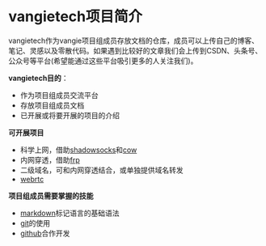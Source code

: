 # vangietech项目简介

vangietech作为vangie项目组成员存放文档的仓库，成员可以上传自己的博客、笔记、灵感以及零散代码。如果遇到比较好的文章我们会上传到CSDN、头条号、公众号等平台(希望能通过这些平台吸引更多的人关注我们)。

**vangietech目的**：

- 作为项目组成员交流平台
- 存放项目组成员文档
- 已开展或将要开展的项目的介绍

**可开展项目**

- 科学上网，借助[shadowsocks](https://github.com/shadowsocks)和[cow](https://github.com/cyfdecyf/cow)
- 内网穿透，借助[frp](https://github.com/fatedier/frp)
- 二级域名，可和内网穿透结合，或单独提供域名转发
- [webrtc](https://webrtc.org/)

**项目组成员需要掌握的技能**

- [markdown](http://www.markdown.cn/)标记语言的基础语法
- [git](https://git-scm.com/book/zh/v2)的使用
- [github](https://github.com/)合作开发
